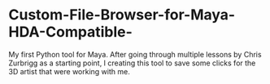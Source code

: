 # Custom-File-Browser-for-Maya-HDA-Compatible-
My first Python tool for Maya. After going through multiple lessons by Chris Zurbrigg as a starting point, I creating this tool to save some clicks for the 3D artist that were working with me.
